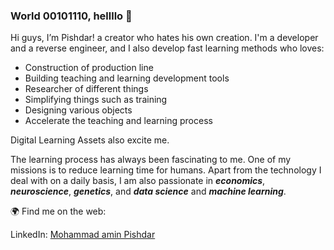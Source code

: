 ### World 00101110, hellllo 👋

Hi guys, I’m Pishdar! a creator who hates his own creation.
I'm a developer and a reverse engineer, and I also develop fast learning methods who loves:

<ul>
<li>Construction of production line</li>
<li>Building teaching and learning development tools</li>
<li>Researcher of different things</li>
<li>Simplifying things such as training</li>
<li>Designing various objects</li>
<li>Accelerate the teaching and learning process</li>
</ul>


Digital Learning Assets also excite me.


The learning process has always been fascinating to me. One of my missions is to reduce learning time for humans. Apart from the technology I deal with on a daily basis, I am also passionate in ***economics***, ***neuroscience***, ***genetics***, and ***data science*** and ***machine learning***.

🌍 Find me on the web:
    <p>LinkedIn: <a href="https://www.linkedin.com/in/mohammad-amin-pishdar/" title="Title">Mohammad amin Pishdar</a></p>
    
    
<!--
**Pershival/Pershival** is a ✨ _special_ ✨ repository because its `README.md` (this file) appears on your GitHub profile.
-->
